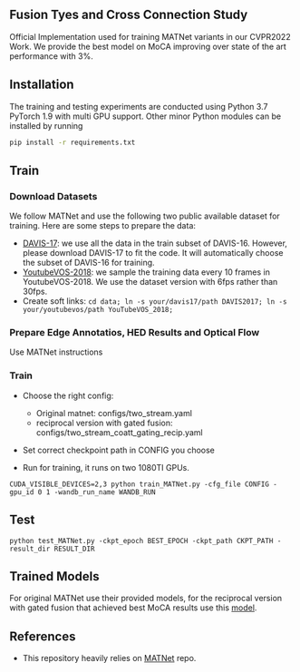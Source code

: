##  Fusion Tyes and Cross Connection Study
Official Implementation used for training MATNet variants in our CVPR2022 Work.
We provide the best model on MoCA improving over state of the art performance with 3%.

## Installation

The training and testing experiments are conducted using Python 3.7 PyTorch 1.9 with multi GPU support.
Other minor Python modules can be installed by running

```bash
pip install -r requirements.txt
```

## Train

### Download Datasets
We follow MATNet and use the following two public available dataset for training. Here are some steps to prepare the data:
- [DAVIS-17](https://davischallenge.org/davis2017/code.html): we use all the data in the train subset of DAVIS-16. 
    However, please download DAVIS-17 to fit the code. It will automatically choose the subset of DAVIS-16 for training. 
- [YoutubeVOS-2018](https://youtube-vos.org/dataset/): we sample the training data every 10 frames in YoutubeVOS-2018. We use the dataset version with 6fps rather than 30fps.
- Create soft links:
    ```cd data; ln -s your/davis17/path DAVIS2017; ln -s your/youtubevos/path YouTubeVOS_2018;```
    
### Prepare Edge Annotatios, HED Results and Optical Flow
Use MATNet instructions 

### Train
* Choose the right config:
    * Original matnet: configs/two_stream.yaml
    * reciprocal version with gated fusion: configs/two_stream_coatt_gating_recip.yaml

* Set correct checkpoint path in CONFIG you choose

* Run for training, it runs on two 1080TI GPUs.
```
CUDA_VISIBLE_DEVICES=2,3 python train_MATNet.py -cfg_file CONFIG -gpu_id 0 1 -wandb_run_name WANDB_RUN
```

## Test
```
python test_MATNet.py -ckpt_epoch BEST_EPOCH -ckpt_path CKPT_PATH -result_dir RESULT_DIR
```


## Trained Models
For original MATNet use their provided models, for the reciprocal version with gated fusion that achieved best MoCA results use this [model]().

## References

* This repository heavily relies on [MATNet](https://github.com/tfzhou/MATNet) repo.
